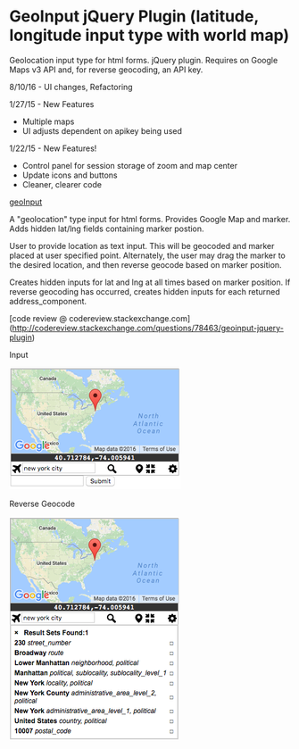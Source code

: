 # GeoInput jQuery Plugin (latitude, longitude input type with world map)
Geolocation input type for html forms. jQuery plugin. Requires on Google Maps v3 API and, for reverse geocoding, an API key.

8/10/16 - UI changes, Refactoring

1/27/15 - New Features
* Multiple maps
* UI adjusts dependent on apikey being used

1/22/15 - New Features!
* Control panel for session storage of zoom and map center
* Update icons and buttons
* Cleaner, clearer code

[geoInput](http://dmgig.com/geoInput/)

A "geolocation" type input for html forms. Provides Google Map and marker. Adds hidden lat/lng fields containing marker postion.

User to provide location as text input. This will be geocoded and marker placed at user specified point. Alternately, the user may drag the marker to the desired location, and then reverse geocode based on marker position.

Creates hidden inputs for lat and lng at all times based on marker position. If reverse geocoding has occurred, creates hidden inputs for each returned address_component.

[code review @ codereview.stackexchange.com] (http://codereview.stackexchange.com/questions/78463/geoinput-jquery-plugin)

Input

![geoinput screencap](/geoinput_screencap.png)

Reverse Geocode

![geoinput during reverse geocode screencap](/geoinput_revgeo_screencap.png)
